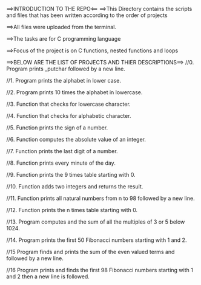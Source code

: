 ==>INTRODUCTION TO THE REPO<==
==>This Directory contains the scripts and files that has been written according to the order of projects

==>All files were uploaded from the terminal.

==>The tasks are for C programming language

==>Focus of the project is on C functions, nested functions and loops

==>BELOW ARE THE LIST OF PROJECTS AND THIER DESCRIPTIONS==>
//0. Program prints _putchar followed by a new line.

//1. Program prints the alphabet in lower case.

//2. Program prints 10 times the alphabet in lowercase.

//3. Function that checks for lowercase character.

//4. Function that checks for alphabetic character.

//5. Function prints the sign of a number.

//6. Function computes the absolute value of an integer.

//7. Function prints the last digit of a number.

//8. Function prints every minute of the day.

//9. Function prints the 9 times table starting with 0.

//10. Function adds two integers and returns the result.

//11. Function prints all natural numbers from n to 98 followed by a new line.

//12. Function prints the n times table starting with 0.

//13. Program computes and the sum of all the multiples of 3 or 5 below 1024.

//14. Program prints the first 50 Fibonacci numbers starting with 1 and 2.

//15 Program finds and prints the sum of the even valued terms and followed by a new line.

//16 Program prints and finds the first 98 Fibonacci numbers starting with 1 and 2 then a new line is followed.
